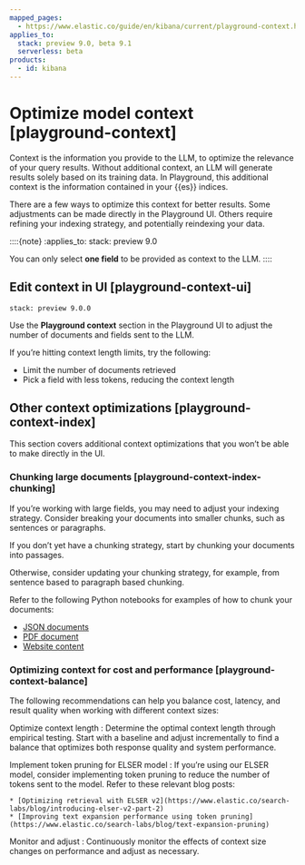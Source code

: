 ```yaml
---
mapped_pages:
  - https://www.elastic.co/guide/en/kibana/current/playground-context.html
applies_to:
  stack: preview 9.0, beta 9.1
  serverless: beta
products:
  - id: kibana
---
```


# Optimize model context [playground-context]

Context is the information you provide to the LLM, to optimize the relevance of your query results. Without additional context, an LLM will generate results solely based on its training data. In Playground, this additional context is the information contained in your {{es}} indices.

There are a few ways to optimize this context for better results. Some adjustments can be made directly in the Playground UI. Others require refining your indexing strategy, and potentially reindexing your data.

::::{note} 
:applies_to: stack: preview 9.0 

You can only select **one field** to be provided as context to the LLM.
::::



## Edit context in UI [playground-context-ui]
```{applies_to}
stack: preview 9.0.0
```

Use the **Playground context** section in the Playground UI to adjust the number of documents and fields sent to the LLM.

If you’re hitting context length limits, try the following:

* Limit the number of documents retrieved
* Pick a field with less tokens, reducing the context length


## Other context optimizations [playground-context-index] 

This section covers additional context optimizations that you won’t be able to make directly in the UI.


### Chunking large documents [playground-context-index-chunking] 

If you’re working with large fields, you may need to adjust your indexing strategy. Consider breaking your documents into smaller chunks, such as sentences or paragraphs.

If you don’t yet have a chunking strategy, start by chunking your documents into passages.

Otherwise, consider updating your chunking strategy, for example, from sentence based to paragraph based chunking.

Refer to the following Python notebooks for examples of how to chunk your documents:

* [JSON documents](https://github.com/elastic/elasticsearch-labs/tree/main/notebooks/ingestion-and-chunking/json-chunking-ingest.ipynb)
* [PDF document](https://github.com/elastic/elasticsearch-labs/tree/main/notebooks/ingestion-and-chunking/pdf-chunking-ingest.ipynb)
* [Website content](https://github.com/elastic/elasticsearch-labs/tree/main/notebooks/ingestion-and-chunking/website-chunking-ingest.ipynb)


### Optimizing context for cost and performance [playground-context-balance] 

The following recommendations can help you balance cost, latency, and result quality when working with different context sizes:

Optimize context length
:   Determine the optimal context length through empirical testing. Start with a baseline and adjust incrementally to find a balance that optimizes both response quality and system performance.

Implement token pruning for ELSER model
:   If you’re using our ELSER model, consider implementing token pruning to reduce the number of tokens sent to the model. Refer to these relevant blog posts:

    * [Optimizing retrieval with ELSER v2](https://www.elastic.co/search-labs/blog/introducing-elser-v2-part-2)
    * [Improving text expansion performance using token pruning](https://www.elastic.co/search-labs/blog/text-expansion-pruning)

Monitor and adjust
:   Continuously monitor the effects of context size changes on performance and adjust as necessary.

